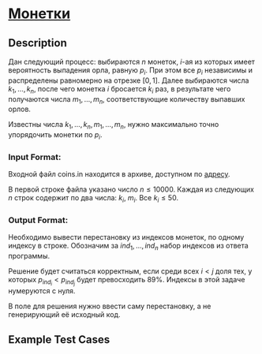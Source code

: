 # [Монетки](link)

## Description

Дан следующий процесс: выбираются $n$ монеток, $i$-ая из которых имеет вероятность выпадения орла, равную $p_i$. При этом все $p_i$ независимы и распределены равномерно на отрезке $[0, 1]$. Далее выбираются числа $k_1, \dots, k_n$, после чего монетка $i$ бросается $k_i$ раз, в результате чего получаются числа $m_1, \dots, m_n$, соответствующие количеству выпавших орлов.

Известны числа $k_1, \dots, k_n, m_1, \dots, m_n$, нужно максимально точно упорядочить монетки по $p_i$.
### Input Format:

Входной файл coins.in находится в архиве, доступном по [адресу](https://disk.yandex.com/d/N40N52wF5FIp-A).

В первой строке файла указано число $n \le 10000$. Каждая из следующих $n$
строк содержит по два числа: $k_i$, $m_i$. Все $k_i \le 50$.

### Output Format:

Необходимо вывести перестановку из индексов монеток, по одному индексу в строке.
Обозначим за $ind_1, \dots, ind_n$ набор индексов из ответа программы.

Решение будет считаться корректным, если среди всех $i \lt j$ доля тех, у которых $p_{ind_i} \lt p_{ind_j}$ 
будет превосходить $89\%$. Индексы в этой задаче нумеруются с нуля.

В поле для решения нужно ввести саму перестановку, а не генерирующий её исходный код.

## Example Test Cases

